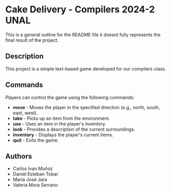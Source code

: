 # Cake Delivery - Compilers 2024-2 UNAL

This is a general outline for the README file it doesnt
fully represents the final result of the project.

## Description
This project is a simple text-based game developed for our compilers class.

## Commands
Players can control the game using the following commands:

- **move <direction>** - Moves the player in the specified direction (e.g., north, south, east, west).
- **take <item>** - Picks up an item from the environment.
- **use <item>** - Uses an item in the player's inventory.
- **look** - Provides a description of the current surroundings.
- **inventory** - Displays the player's current items.
- **quit** - Exits the game.

## Authors
- Carlos Ivan Muñoz
- Daniel Esteban Tobar
- Maria José Jara
- Valeria Mora Serrano
